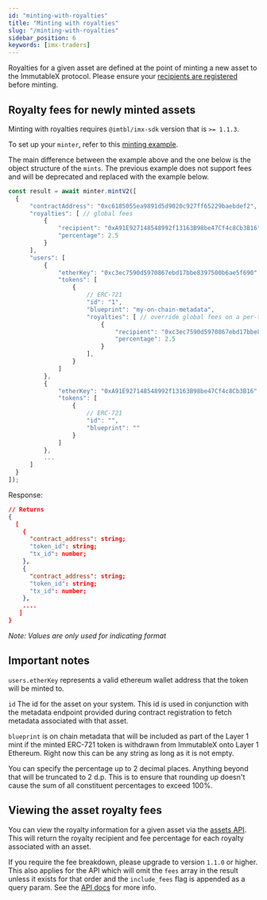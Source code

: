 ```yaml
---
id: "minting-with-royalties"
title: "Minting with royalties"
slug: "/minting-with-royalties"
sidebar_position: 6
keywords: [imx-traders]
---
```

Royalties for a given asset are defined at the point of minting a new asset to the ImmutableX protocol. Please ensure your [recipients are registered](../user-registration.md) before minting.

## Royalty fees for newly minted assets
Minting with royalties requires `@imtbl/imx-sdk` version that is `>= 1.1.3`.

To set up your `minter`, refer to this [minting example](../asset-management/asset-minting.md#minting-example).

The main difference between the example above and the one below is the object structure of the `mints`. The previous example does not support fees and will be deprecated and replaced with the example below.
```typescript
const result = await minter.mintV2([
  {
      "contractAddress": "0xc6185055ea9891d5d9020c927ff65229baebdef2",
      "royalties": [ // global fees
          {
              "recipient": "0xA91E927148548992f13163B98be47Cf4c8Cb3B16",
              "percentage": 2.5
          }
      ],
      "users": [
          {
              "etherKey": "0xc3ec7590d5970867ebd17bbe8397500b6ae5f690",
              "tokens": [
                  {
                      // ERC-721
                      "id": "1",
                      "blueprint": "my-on-chain-metadata",
                      "royalties": [ // override global fees on a per-token basis
                          {
                              "recipient": "0xc3ec7590d5970867ebd17bbe8397500b6ae5f690",
                              "percentage": 2.5
                          }
                      ],
                  }
              ]
          },
          {
              "etherKey": "0xA91E927148548992f13163B98be47Cf4c8Cb3B16",
              "tokens": [
                  {
                      // ERC-721
                      "id": "",
                      "blueprint": ""
                  }
              ]
          },
          ...
      ]
  }
]);
```
Response:
```json
// Returns
{
  [
    {
      "contract_address": string;
      "token_id": string;
      "tx_id": number;
    },
    {
      "contract_address": string;
      "token_id": string;
      "tx_id": number;
    },
    ....
   ]
}
```
*Note: Values are only used for indicating format*

## Important notes
`users.etherKey` represents a valid ethereum wallet address that the token will be minted to.

`id` The id for the asset on your system. This id is used in conjunction with the metadata endpoint provided during contract registration to fetch metadata associated with that asset.

`blueprint` is on chain metadata that will be included as part of the Layer 1 mint if the minted ERC-721 token is withdrawn from ImmutableX onto Layer 1 Ethereum. Right now this can be any string as long as it is not empty.

You can specify the percentage up to 2 decimal places. Anything beyond that will be truncated to 2 d.p. This is to ensure that rounding up doesn't cause the sum of all constituent percentages to exceed 100%.

## Viewing the asset royalty fees

You can view the royalty information for a given asset via the [assets API](/reference#/operations/getAsset). This will return the royalty recipient and fee percentage for each royalty associated with an asset.

If you require the fee breakdown, please upgrade to version `1.1.0` or higher. This also applies for the API which will omit the `fees` array in the result unless it exists for that order and the `include_fees` flag is appended as a query param. See the [API docs](/reference#/operations/listAssets) for more info.